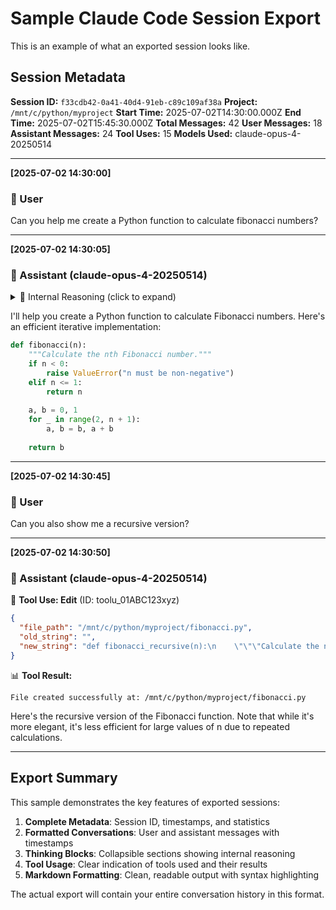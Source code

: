 # Sample Claude Code Session Export

This is an example of what an exported session looks like.

## Session Metadata

**Session ID:** `f33cdb42-0a41-40d4-91eb-c89c109af38a`
**Project:** `/mnt/c/python/myproject`
**Start Time:** 2025-07-02T14:30:00.000Z
**End Time:** 2025-07-02T15:45:30.000Z
**Total Messages:** 42
**User Messages:** 18
**Assistant Messages:** 24
**Tool Uses:** 15
**Models Used:** claude-opus-4-20250514

---

**[2025-07-02 14:30:00]**

### 👤 User

Can you help me create a Python function to calculate fibonacci numbers?

---

**[2025-07-02 14:30:05]**

### 🤖 Assistant (claude-opus-4-20250514)

<details>
<summary>💭 Internal Reasoning (click to expand)</summary>

```
The user wants a Python function to calculate Fibonacci numbers. I should provide a clear, efficient implementation with good practices. I'll offer both an iterative and recursive solution, explaining the trade-offs.
```
</details>

I'll help you create a Python function to calculate Fibonacci numbers. Here's an efficient iterative implementation:

```python
def fibonacci(n):
    """Calculate the nth Fibonacci number."""
    if n < 0:
        raise ValueError("n must be non-negative")
    elif n <= 1:
        return n
    
    a, b = 0, 1
    for _ in range(2, n + 1):
        a, b = b, a + b
    
    return b
```

---

**[2025-07-02 14:30:45]**

### 👤 User

Can you also show me a recursive version?

---

**[2025-07-02 14:30:50]**

### 🤖 Assistant (claude-opus-4-20250514)

🔧 **Tool Use: Edit** (ID: toolu_01ABC123xyz)
```json
{
  "file_path": "/mnt/c/python/myproject/fibonacci.py",
  "old_string": "",
  "new_string": "def fibonacci_recursive(n):\n    \"\"\"Calculate the nth Fibonacci number recursively.\"\"\"\n    if n < 0:\n        raise ValueError(\"n must be non-negative\")\n    elif n <= 1:\n        return n\n    \n    return fibonacci_recursive(n - 1) + fibonacci_recursive(n - 2)"
}
```

📊 **Tool Result:**
```
File created successfully at: /mnt/c/python/myproject/fibonacci.py
```

Here's the recursive version of the Fibonacci function. Note that while it's more elegant, it's less efficient for large values of n due to repeated calculations.

---

## Export Summary

This sample demonstrates the key features of exported sessions:

1. **Complete Metadata**: Session ID, timestamps, and statistics
2. **Formatted Conversations**: User and assistant messages with timestamps
3. **Thinking Blocks**: Collapsible sections showing internal reasoning
4. **Tool Usage**: Clear indication of tools used and their results
5. **Markdown Formatting**: Clean, readable output with syntax highlighting

The actual export will contain your entire conversation history in this format.